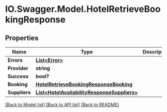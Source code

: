 # IO.Swagger.Model.HotelRetrieveBookingResponse
## Properties

Name | Type | Description | Notes
------------ | ------------- | ------------- | -------------
**Errors** | [**List&lt;Error&gt;**](Error.md) |  | [optional] 
**Provider** | **string** |  | [optional] 
**Success** | **bool?** |  | [optional] 
**Booking** | [**HotelRetrieveBookingResponseBooking**](HotelRetrieveBookingResponseBooking.md) |  | [optional] 
**Suppliers** | [**List&lt;HotelAvailabilityResponseSuppliers&gt;**](HotelAvailabilityResponseSuppliers.md) |  | [optional] 

[[Back to Model list]](../README.md#documentation-for-models) [[Back to API list]](../README.md#documentation-for-api-endpoints) [[Back to README]](../README.md)

